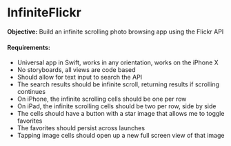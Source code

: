 # InfiniteFlickr

**Objective:** Build an infinite scrolling photo browsing app using the Flickr API

#### Requirements:
* Universal app in Swift, works in any orientation, works on the iPhone X
* No storyboards, all views are code based
* Should allow for text input to search the API
* The search results should be infinite scroll, returning results if scrolling continues
* On iPhone, the infinite scrolling cells should be one per row
* On iPad, the infinite scrolling cells should be two per row, side by side
* The cells should have a button with a star image that allows me to toggle favorites
* The favorites should persist across launches
* Tapping image cells should open up a new full screen view of that image
